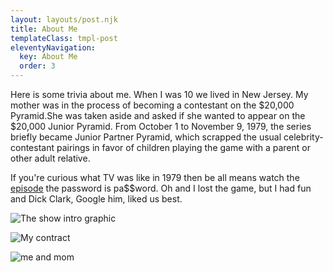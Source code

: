 ```yaml
---
layout: layouts/post.njk
title: About Me
templateClass: tmpl-post
eleventyNavigation:
  key: About Me
  order: 3
---
```



Here is some trivia about me. When I was 10 we lived in New Jersey. My mother was in the process of becoming a contestant on the $20,000 Pyramid.She was taken aside and asked if she wanted to appear on the $20,000 Junior Pyramid.
     From October 1 to November 9, 1979, the series briefly became Junior Partner Pyramid, which scrapped the usual celebrity-contestant pairings in favor of children playing the game with a parent or other adult relative.

If you're curious what TV was like in 1979 then be all means watch the [episode](https://vimeo.com/26595314) the password is pa$$word.
Oh and I lost the game, but I had fun and Dick Clark, Google him, liked us best.


![The show intro graphic](https://applegate-paul.mo.cloudinary.net/https://storage.googleapis.com/cloudinarymedia/images/Pyramid-title.jpg)

![My contract ](https://applegate-paul.mo.cloudinary.net/https://storage.googleapis.com/cloudinarymedia/images/contract.jpg)

![me and mom](https://applegate-paul.mo.cloudinary.net/https://storage.googleapis.com/cloudinarymedia/images/Me-Mom.jpg)
